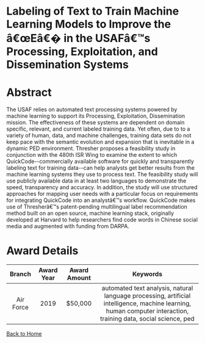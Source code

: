 
Labeling of Text to Train Machine Learning Models to Improve the â€œEâ€� in the USAFâ€™s Processing, Exploitation, and Dissemination Systems
============================================================================================================================================

# Abstract


The USAF relies on automated text processing systems powered by machine learning to support its Processing, Exploitation, Dissemination mission. The effectiveness of these systems are dependent on domain specific, relevant, and current labeled training data. Yet often, due to to a variety of human, data, and machine challenges, training data sets do not keep pace with the semantic evolution and expansion that is inevitable in a dynamic PED environment. Thresher proposes a feasibility study in conjunction with the 480th ISR Wing to examine the extent to which QuickCode--commercially available software for quickly and transparently labeling text for training data--can help analysts get better results from the machine learning systems they use to process text. The feasibility study will use publicly available data in at least two languages to demonstrate the speed, transparency and accuracy. In addition, the study will use structured approaches for mapping user needs with a particular focus on requirements for integrating QuickCode into an analystâ€™s workflow. QuickCode makes use of Thresherâ€™s patent-pending multilingual label recommendation method built on an open source, machine learning stack, originally developed at Harvard to help researchers find code words in Chinese social media and augmented with funding from DARPA.  

# Award Details

|Branch|Award Year|Award Amount|Keywords|
| :---: | :---: | :---: | :---: |
|Air Force|2019|$50,000|automated text analysis, natural language processing, artificial intelligence, machine learning, human computer interaction, training data, social science, ped|
  
  


[Back to Home](https://github.com/chrischow/dod_sbir_awards#1449)